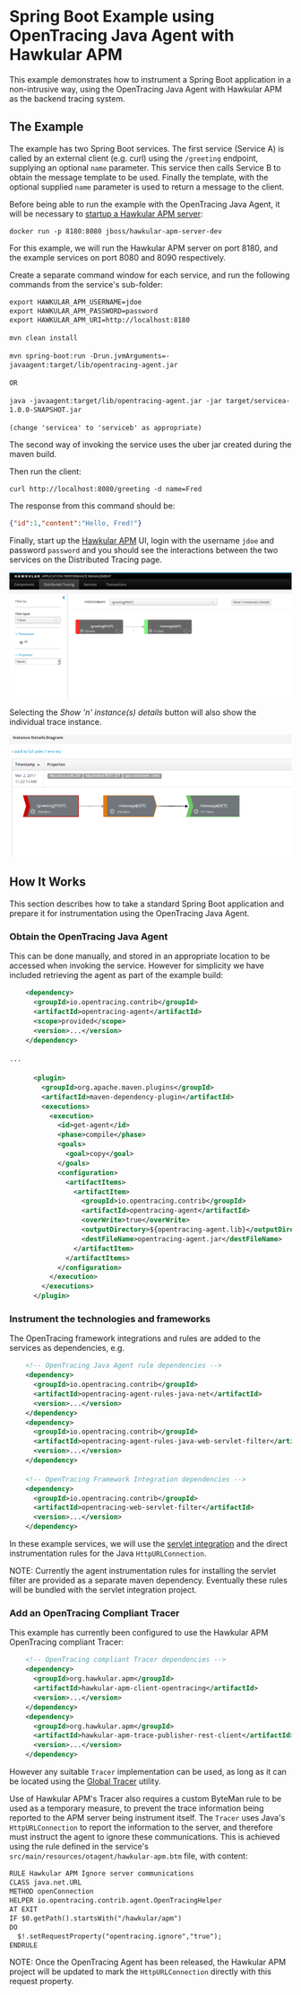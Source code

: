 # Spring Boot Example using OpenTracing Java Agent with Hawkular APM

This example demonstrates how to instrument a Spring Boot application in a non-intrusive way, using the
OpenTracing Java Agent with Hawkular APM as the backend tracing system.

## The Example

The example has two Spring Boot services. The first service (Service A) is called by an external client (e.g. curl) using the `/greeting` endpoint, supplying an optional `name` parameter. This service then calls Service B to obtain the message template to be used. Finally the template, with the optional supplied `name` parameter is used to return a message to the client.

Before being able to run the example with the OpenTracing Java Agent, it will be necessary to [startup a Hawkular APM server](https://hawkular.gitbooks.io/hawkular-apm-user-guide/content/quickstart/):

```
docker run -p 8180:8080 jboss/hawkular-apm-server-dev
```

For this example, we will run the Hawkular APM server on port 8180, and the example services on port 8080 and 8090 respectively.

Create a separate command window for each service, and run the following commands from the service's sub-folder:

```
export HAWKULAR_APM_USERNAME=jdoe
export HAWKULAR_APM_PASSWORD=password
export HAWKULAR_APM_URI=http://localhost:8180

mvn clean install

mvn spring-boot:run -Drun.jvmArguments=-javaagent:target/lib/opentracing-agent.jar

OR

java -javaagent:target/lib/opentracing-agent.jar -jar target/servicea-1.0.0-SNAPSHOT.jar

(change 'servicea' to 'serviceb' as appropriate)
```

The second way of invoking the service uses the uber jar created during the maven build.

Then run the client:

```
curl http://localhost:8080/greeting -d name=Fred
```

The response from this command should be:

```json
{"id":1,"content":"Hello, Fred!"}
```

Finally, start up the [Hawkular APM](http://localhost:8180) UI, login with the username `jdoe` and password `password` and you should see the interactions between the two services on the Distributed Tracing page.

![Distributed trace](images/SpringBootExampleDistributedTrace.png "Aggregated view of service endpoints used by the Spring Boot application")

Selecting the _Show 'n' instance(s) details_ button will also show the individual trace instance.

![Trace instance](images/SpringBootExampleTraceInstance.png "Individual trace instance")


## How It Works

This section describes how to take a standard Spring Boot application and prepare it for instrumentation
using the OpenTracing Java Agent.

### Obtain the OpenTracing Java Agent

This can be done manually, and stored in an appropriate location to be accessed when invoking the service. However for simplicity we have included retrieving the agent as part of the example build:

```xml
    <dependency>
      <groupId>io.opentracing.contrib</groupId>
      <artifactId>opentracing-agent</artifactId>
      <scope>provided</scope>
      <version>...</version>
    </dependency>

...

      <plugin>
        <groupId>org.apache.maven.plugins</groupId>
        <artifactId>maven-dependency-plugin</artifactId>
        <executions>
          <execution>
            <id>get-agent</id>
            <phase>compile</phase>
            <goals>
              <goal>copy</goal>
            </goals>
            <configuration>
              <artifactItems>
                <artifactItem>
                  <groupId>io.opentracing.contrib</groupId>
                  <artifactId>opentracing-agent</artifactId>
                  <overWrite>true</overWrite>
                  <outputDirectory>${opentracing-agent.lib}</outputDirectory>
                  <destFileName>opentracing-agent.jar</destFileName>
                </artifactItem>
              </artifactItems>
            </configuration>
          </execution>
        </executions>
      </plugin>
```

### Instrument the technologies and frameworks

The OpenTracing framework integrations and rules are added to the services as dependencies, e.g.

```xml
    <!-- OpenTracing Java Agent rule dependencies -->
    <dependency>
      <groupId>io.opentracing.contrib</groupId>
      <artifactId>opentracing-agent-rules-java-net</artifactId>
      <version>...</version>
    </dependency>
    <dependency>
      <groupId>io.opentracing.contrib</groupId>
      <artifactId>opentracing-agent-rules-java-web-servlet-filter</artifactId>
      <version>...</version>
    </dependency>

    <!-- OpenTracing Framework Integration dependencies -->
    <dependency>
      <groupId>io.opentracing.contrib</groupId>
      <artifactId>opentracing-web-servlet-filter</artifactId>
      <version>...</version>
    </dependency>
```

In these example services, we will use the
[servlet integration](https://github.com/opentracing-contrib/java-web-servlet-filter) and the direct
instrumentation rules for the Java `HttpURLConnection`.

NOTE: Currently the agent instrumentation rules for installing the servlet filter are provided as a
separate maven dependency. Eventually these rules will be bundled with the servlet integration project.

### Add an OpenTracing Compliant Tracer

This example has currently been configured to use the Hawkular APM OpenTracing compliant Tracer:

```xml
    <!-- OpenTracing compliant Tracer dependencies -->
    <dependency>
      <groupId>org.hawkular.apm</groupId>
      <artifactId>hawkular-apm-client-opentracing</artifactId>
      <version>...</version>
    </dependency>
    <dependency>
      <groupId>org.hawkular.apm</groupId>
      <artifactId>hawkular-apm-trace-publisher-rest-client</artifactId>
      <version>...</version>
    </dependency>
```

However any suitable `Tracer` implementation can be used, as long as it can be located using the
[Global Tracer](https://github.com/opentracing-contrib/java-globaltracer) utility.

Use of Hawkular APM's Tracer also requires a custom ByteMan rule to be used as a temporary measure,
to prevent the trace information being reported to the APM server being instrument itself. The `Tracer`
uses Java's `HttpURLConnection` to report the information to the server, and therefore must instruct the
agent to ignore these communications. This is achieved using the rule defined in the service's
`src/main/resources/otagent/hawkular-apm.btm` file, with content:

```
RULE Hawkular APM Ignore server communications
CLASS java.net.URL
METHOD openConnection
HELPER io.opentracing.contrib.agent.OpenTracingHelper
AT EXIT
IF $0.getPath().startsWith("/hawkular/apm")
DO
  $!.setRequestProperty("opentracing.ignore","true");
ENDRULE
```

NOTE: Once the OpenTracing Agent has been released, the Hawkular APM project will be updated to mark the
`HttpURLConnection` directly with this request property.


